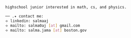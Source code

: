 ````bash
highschool junior interested in math, cs, and physics.
````

````bash
── .✦ contact me:
⟢ linkedin: salmaaj
⟢ mailto: salma0aj [at] gmail.com
⟢ mailto: salma.jama [at] boston.gov
````
